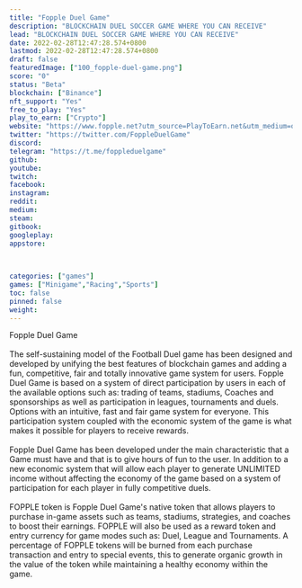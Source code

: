 ```yaml
---
title: "Fopple Duel Game"
description: "BLOCKCHAIN DUEL SOCCER GAME WHERE YOU CAN RECEIVE"
lead: "BLOCKCHAIN DUEL SOCCER GAME WHERE YOU CAN RECEIVE"
date: 2022-02-28T12:47:28.574+0800
lastmod: 2022-02-28T12:47:28.574+0800
draft: false
featuredImage: ["100_fopple-duel-game.png"]
score: "0"
status: "Beta"
blockchain: ["Binance"]
nft_support: "Yes"
free_to_play: "Yes"
play_to_earn: ["Crypto"]
website: "https://www.fopple.net?utm_source=PlayToEarn.net&utm_medium=organic&utm_campaign=gamepage"
twitter: "https://twitter.com/FoppleDuelGame"
discord: 
telegram: "https://t.me/foppleduelgame"
github: 
youtube: 
twitch: 
facebook: 
instagram: 
reddit: 
medium: 
steam: 
gitbook: 
googleplay: 
appstore: 

  
    
categories: ["games"]
games: ["Minigame","Racing","Sports"]
toc: false
pinned: false
weight: 
---
```

Fopple Duel Game<br> <br> The self-sustaining model of the Football Duel game has been designed and developed by unifying the best features of blockchain games and adding a fun, competitive, fair and totally innovative game system for users. Fopple Duel Game is based on a system of direct participation by users in each of the available options such as: trading of teams, stadiums, Coaches and sponsorships as well as participation in leagues, tournaments and duels. Options with an intuitive, fast and fair game system for everyone. This participation system coupled with the economic system of the game is what makes it possible for players to receive rewards.<br> <br> Fopple Duel Game has been developed under the main characteristic that a Game must have and that is to give hours of fun to the user. In addition to a new economic system that will allow each player to generate UNLIMITED income without affecting the economy of the game based on a system of participation for each player in fully competitive duels.<br> <br> FOPPLE token is Fopple Duel Game's native token that allows players to purchase in-game assets such as teams, stadiums, strategies, and coaches to boost their earnings. FOPPLE will also be used as a reward token and entry currency for game modes such as: Duel, League and Tournaments. A percentage of FOPPLE tokens will be burned from each purchase transaction and entry to special events, this to generate organic growth in the value of the token while maintaining a healthy economy within the game.
